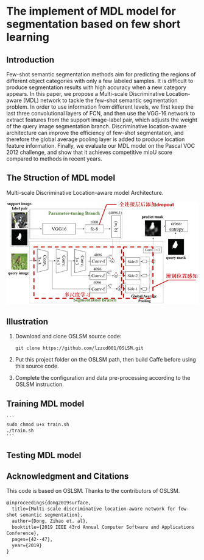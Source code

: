 # The implement of MDL model for segmentation based on few short learning

## Introduction

Few-shot semantic segmentation methods aim for predicting the regions of different object categories with only a few labeled samples. It is difficult to produce segmentation results with high accuracy when a new category appears. In this paper, we propose a Multi-scale Discriminative Location-aware (MDL) network to tackle the few-shot semantic segmentation problem. In order to use information from different levels, we first keep the last three convolutional layers of FCN, and then use the VGG-16 network to extract features from the
support image-label pair, which adjusts the weight of the query image segmentation branch. Discriminative location-aware architecture can improve the efficiency of few-shot segmentation, and therefore the global average pooling layer is added to produce location feature information. Finally, we evaluate our MDL model on the Pascal VOC 2012 challenge, and show that it achieves competitive mIoU score compared to methods in recent years.

## The Struction of MDL model

Multi-scale Discriminative Location-aware model Architecture.

![](MDL_arch.png)

## Illustration

1. Download and clone OSLSM source code:

    ```
    git clone https://github.com/lzzcd001/OSLSM.git
    ```

2. Put this project folder on the OSLSM path, then build Caffe before using this source code.

3. Complete the configuration and data pre-processing according to the OSLSM instruction.

## Training MDL model

    ```
    sudo chmod u+x train.sh
    ./train.sh
    ```

## Testing MDL model



## Acknowledgment and Citations

This code is based on OSLSM. Thanks to the contributors of OSLSM.



	@inproceedings{dong2019surface,
	  title={Multi-scale discriminative location-aware network for few-shot semantic segmentation},
	  author={Dong, Zihao et. al},
	  booktitle={2019 IEEE 43rd Annual Computer Software and Applications Conference},
	  pages={42--47},
	  year={2019}
	}
